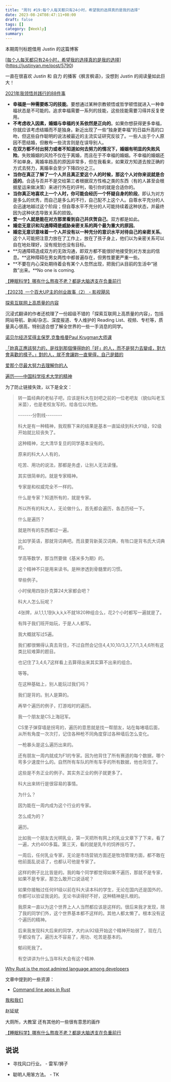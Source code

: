 ```yaml
---
title: "周刊 #19:每个人每天都只有24小时，希望我的选择真的是我的选择"
date: 2023-08-24T08:47:11+08:00
draft: false
tags: []
category: [Weekly]
summary: 
---
```


本期周刊标题借用 Justin 的这篇博客

[[每个人每天都只有24小时，希望我的选择真的是我的选择](https://justinyan.me/post/5790)](https://justinyan.me/post/5790)

一直在很喜欢 Justin 和 自力 的播客《枫言枫语》，没想到 Justin 的阅读量如此巨大！





[2021年我领悟并践行的88件事](https://stephenleng.com/2021-a-conclusion/)

- **幸福是一种需要练习的技能**。要想通过某种宗教顿悟或哲学顿悟就进入一种幸福状态是不可能的。追求幸福需要一系列的技能，这些技能需要习得并反复使用。
- **不考虑收入因素，婚姻与幸福的关系依然是正向的**。如果你想获得更多幸福，你就应该考虑结婚而不是独身。新近出现了一些“独身更幸福”的日益升高的口吻，但这些自作聪明的说法被最近的主流实证研究反驳了。一些人出于个人原因不愿结婚，但散布一些流言则是在误导别人。
- **在双方都不付出努力或者不知道如何去努力的情况下，婚姻有明显的失败风险**。失败婚姻的风险不仅在于离婚，而且在于不幸福的婚姻。不幸福的婚姻还不如单身。离婚率趋高的原因非常多，但在我看来，如果双方知道去按正确的方式去努力，离婚率会至少下降四分之三。
- **当你在真正了解了一个人并且真正爱这个人的时候，那这个人对你来说就是合适的**。合适与否并不是交给第三者根据双方性格之类的东西（有的人甚至会根据星运来做决策）来进行外在的评判，吸引你的就是合适你的。
- **当你真正地喜欢上一个人时，你可能会经历一个怀疑自身的阶段**。即认为对方是多么的优秀，而自己是多么的不行，自己配不上这个人。自尊水平充分的人会迅速地越过这个阶段；但自尊水平不充分的人可能持续着这种状态，并最终因为这种状态导致关系的损毁。
- **爱一个人就是能在对方那里看到自己并庆贺自己**。双方都是如此。
- **婚恋无意识和沟通障碍是威胁亲密关系的两个最为重大的原因**。
- **婚恋无意识意味着一个人并没有以一种充分的意识水平对待自己的亲密关系**。这个人可能把注意力放在了工作上，放在了孩子身上，他们以为亲密关系可以自在地处理好，没有规划也没有目标。
- **沟通障碍造成双方的无效沟通，即双方都不能很好地接受到对方发出的信息。**这种障碍在男女两性中都普遍存在，但男性要更严重一些。
- **不要在内心深处期待着会有某个人忽然出现，把我们从目前的生活中“拯救”出来。**No one is coming.

[【睡眠科学】哪有什么熬夜不老？都是大脑透支在负重前行](https://www.bilibili.com/video/BV1pj41127Rc/?spm_id_from=333.1007.top_right_bar_window_history.content.click&vd_source=e7b677bc31fcf107b6c6689167aae9d9)



[【2023】一个百大UP主的创业故事（2） - 影视飓风](https://www.bilibili.com/video/BV17u411E7UK/?spm_id_from=333.337.search-card.all.click&vd_source=e7b677bc31fcf107b6c6689167aae9d9)

[探索互联网上高质量的内容](https://immersivetranslate.com/docs/sites/)

沉浸式翻译的作者还梳理了一份超级不错的「探索互联网上高质量的内容」，包括网站导航、新闻/杂志、深度报道、专人维护的 Reading List、视频、专栏等，质量真心很高，特别适合想了解全世界的一些一手消息的同学。



[诺贝尔经济奖得主保罗.克鲁格曼Paul Krugman大师课](https://www.bilibili.com/video/BV1oU4y177vk/?vd_source=e7b677bc31fcf107b6c6689167aae9d9)



[「妳真正應該努力的，是找到那個懂得妳的「好」的人，而不是努力去變成，對方會喜歡的樣子。」對的人，就不會讓妳一直覺得，自己是錯的](https://www.vogue.com.tw/lifestyle/article/角子-一個人你也要活得晴空萬里)

[爱那个尽最大努力去理解你的人](https://stephenleng.com/love-the-person-who-tries-his-best-to-understand-you/)

[遍历——中国科学技术大学的精神](https://blog.sina.com.cn/s/blog_5ee4bec80101c20e.html)

为了防止链接失效，以下是全文：

>转一篇经典的老帖子吧，应该是科大在封吧之前的一位老吧友（貌似叫老玉米苗），也是老校友写的。给各位以共勉。
>
>-------分割线--------
>
>科大是有一种精神，我观察下来的结果是基本一直延续到科大91级，92级开始就比较丧失了。
>
>这种精神，北大清华复旦的同学基本没有的。
>
>原来的科大人人有的，
>
>吃苦、用功的说法，那都是务虚，让别人无法读懂。
>
>其实很简单的。就是专家精神。 
>
>专家是和权威完全不一样的。 
>
>什么是专家？知道所有的，就是专家。 
>
>所以所有的科大人，无论做什么，首先都会遍历，各态历经一下。 
>
>什么是遍历？ 
>
>就是所有的东西都过一遍。 
>
>比如学英语，那就背词典吧。而且要背新英汉词典，有牲口是背韦氏大词典的。 
>
>学高等数学，那当然要做《基米多为期》的。 
>
>这个精神不只是用来读书。是种渗透到骨髓里的习惯。 
>
>举些例子。 
>
>小时侯用四张扑克算24大家都会吧？ 
>
>科大人怎么玩呢？ 
>
>4张牌，从1,1,1,1到k,k,k,k不就1820种组合么，花2个小时都写一遍就是了。 
>
>有阵子我们班开始玩，于是人人都写。 
>
>我大概就写过5遍。 
>
>我们都很懒得认真去背住，不过自然会记住4,4,10,10/3,3,7,7/1,3,4,6所有这类比较难算的题目。 
>
>也记住了3,4,6,7这样看上去算得出来其实算不出来的组合。 
>
>等等。 
>
>在这种基础上，别人能玩过我们吗？ 
>
>我们是背的。别人是算的。 
>
>再举个遍历的例子，打游戏时的遍历。 
>
>我一个朋友是CS上海冠军。 
>
>CS里子弹穿墙是拐弯的，遍历的意思就是找一帮朋友，站在每堵墙后面，从所有角度一次次打，记住各种枪不同角度穿过各种墙后怎么变化。 
>
>一枪暴头是这么遍历出来的。 
>
>还有朋友一周内就成为F1的专家。因为他背住了所有赛道的每个数据，哪个弯多少速度什么的。自然所有车队的所有车手的所有数据，他也背住了。 
>
>这些是不务正业的例子。其实务正业的例子就更多了。 
>
>科大出来转行是很容易的事情。 
>
>为什么？ 
>
>因为能在一周内成为这个行业的专家。 
>
>怎么成为的？ 
>
>遍历。 
>
>比如我一个朋友去光明乳业，第一天把所有网上的乳业文章下了下来，看了一遍，大约400多篇。第三天，看的就是乳牛的饲养技巧了。 
>
>一周后，任何乳业专家，无论是市场营销方面还是牧场管理方面，都不敢在他前面乱说话了，也都认可他是专家了。
>
>这样的例子比比皆是的。我的每个同学都觉得如果不遍历，那就不是专家，如果不是专家，那怎么敢开口说话呢？ 
>
>如果你接触过任何91级以前在科大读本科的学生，无论在国内还是国外的，你都可以验证我说的。无论书读得好不好，这种精神是扎根的。 
>
>我原来一直以为这个世界上人人当然都应该是这样的。很后来我才发现，除了我的同学们外，这个世界基本都不这样的。其他人都太懒了。根本没有这个遍历的精神。 
>
>后来我发现科大后来的同学，大约从92级开始这个精神开始弱了，现在几乎都没有了。遍历太不容易了，用功、吃苦是基本的。 
>
>郁闷死我了。 
>
>有空讲讲为什么当年科大会有这个精神.



[Why Rust is the most admired language among developers](https://github.blog/2023-08-30-why-rust-is-the-most-admired-language-among-developers/)

文章中提到的一些资源：

- [Command line apps in Rust](https://rust-cli.github.io/book/index.html#command-line-apps-in-rust)

[我和我们](https://www.yixi.tv/h5/speech/1016/)

赵延斌

大厕所，大教室 还有其他的一些很有意思的画作

[【睡眠科学】哪有什么熬夜不老？都是大脑透支在负重前行](https://www.bilibili.com/video/BV1pj41127Rc/?spm_id_from=333.1007.top_right_bar_window_history.content.click&vd_source=e7b677bc31fcf107b6c6689167aae9d9)

## 说说

- 寻找风口行业。 - 雷军/狮子

- 聪明人用笨方法。 - TK